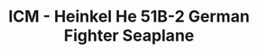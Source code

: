 ---
layout: product
title: "ICM - Heinkel  He 51B-2 German Fighter Seaplane"
price: "TBA" 
desc: "N/A"
img_path: "/assets/img/ICM72192.webp"
brand: "N/A"
available: false
special_offer: false
new: false
soon: false
cat: "010000"
subcat: "013600"
subsubcat: "0N/A"
sifra: "ICM72192"
popular: false
spec: false
---